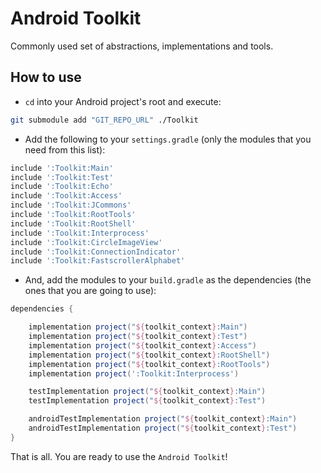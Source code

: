 # Android Toolkit

Commonly used set of abstractions, implementations and tools.

## How to use

- `cd` into your Android project's root and execute:

```bash
git submodule add "GIT_REPO_URL" ./Toolkit  
```

- Add the following to your `settings.gradle` (only the modules that you need from this list):

```groovy
include ':Toolkit:Main'
include ':Toolkit:Test'
include ':Toolkit:Echo'
include ':Toolkit:Access'
include ':Toolkit:JCommons'
include ':Toolkit:RootTools'
include ':Toolkit:RootShell'
include ':Toolkit:Interprocess'
include ':Toolkit:CircleImageView'
include ':Toolkit:ConnectionIndicator'
include ':Toolkit:FastscrollerAlphabet'
```

- And, add the modules to your `build.gradle` as the dependencies (the ones that you are going to use):

```groovy
dependencies {

    implementation project("${toolkit_context}:Main")
    implementation project("${toolkit_context}:Test")
    implementation project("${toolkit_context}:Access")
    implementation project("${toolkit_context}:RootShell")
    implementation project("${toolkit_context}:RootTools")
    implementation project(':Toolkit:Interprocess')

    testImplementation project("${toolkit_context}:Main")
    testImplementation project("${toolkit_context}:Test")

    androidTestImplementation project("${toolkit_context}:Main")
    androidTestImplementation project("${toolkit_context}:Test")
}
```

That is all. You are ready to use the `Android Toolkit`!